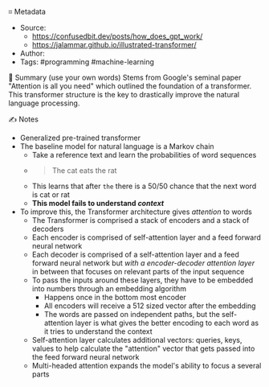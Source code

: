 ⌗ Metadata
- Source: 
	- https://confusedbit.dev/posts/how_does_gpt_work/
	- https://jalammar.github.io/illustrated-transformer/
- Author: 
- Tags: #programming #machine-learning 

📰 Summary (use your own words)
Stems from Google's seminal paper "Attention is all you need" which outlined the foundation of a transformer. This transformer structure is the key to drastically improve the natural language processing.

✍️ Notes
- Generalized pre-trained transformer
- The baseline model for natural language is a Markov chain
	- Take a reference text and learn the probabilities of word sequences
	* > The cat eats the rat
	- This learns that after `the` there is a 50/50 chance that the next word is cat or rat
	- **This model fails to understand *context***
- To improve this, the Transformer architecture gives *attention* to words
	- The Transformer is comprised a stack of encoders and a stack of decoders 
	- Each encoder is comprised of self-attention layer and a feed forward neural network
	- Each decoder is comprised of a self-attention layer and a feed forward neural network but *with a encoder-decoder attention layer* in between that focuses on relevant parts of the input sequence
	- To pass the inputs around these layers, they have to be embedded into numbers through an embedding algorithm
		- Happens once in the bottom most encoder
		- All encoders will receive a 512 sized vector after the embedding
		- The words are passed on independent paths, but the self-attention layer is what gives the better encoding to each word as it tries to understand the context 
	- Self-attention layer calculates additional vectors: queries, keys, values to help calculate the "attention" vector that gets passed into the feed forward neural network
	- Multi-headed attention expands the model's ability to focus a several parts
